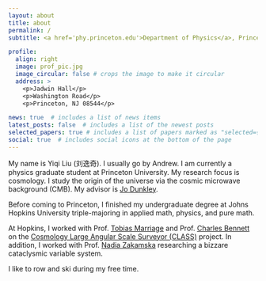```yaml
---
layout: about
title: about
permalink: /
subtitle: <a href='phy.princeton.edu'>Department of Physics</a>, Princeton University

profile:
  align: right
  image: prof_pic.jpg
  image_circular: false # crops the image to make it circular
  address: >
    <p>Jadwin Hall</p>
    <p>Washington Road</p>
    <p>Princeton, NJ 08544</p>

news: true  # includes a list of news items
latest_posts: false  # includes a list of the newest posts
selected_papers: true # includes a list of papers marked as "selected={true}"
social: true  # includes social icons at the bottom of the page
---
```


My name is Yiqi Liu (刘逸奇). I usually go by Andrew. I am currently a physics graduate student at Princeton University. My research focus is cosmology. I study the origin of the universe via the cosmic microwave background (CMB). My advisor is [Jo Dunkley](https://www.jodunkley.com/).

Before coming to Princeton, I finished my undergraduate degree at Johns Hopkins University triple-majoring in applied math, physics, and pure math.

At Hopkins, I worked with Prof. [Tobias Marriage](https://physics-astronomy.jhu.edu/directory/tobias-marriage/) and Prof. [Charles Bennett](https://physics-astronomy.jhu.edu/directory/charles-l-bennett/) on the [Cosmology Large Angular Scale Surveyor (CLASS)](https://sites.krieger.jhu.edu/class/) project. In addition, I worked with Prof. [Nadia Zakamska](http://zakamska.johnshopkins.edu/) researching a bizzare cataclysmic variable system.

I like to row and ski during my free time.

<!-- Write your biography here. Tell the world about yourself. Link to your favorite [subreddit](http://reddit.com). You can put a picture in, too. The code is already in, just name your picture `prof_pic.jpg` and put it in the `img/` folder.

Put your address / P.O. box / other info right below your picture. You can also disable any of these elements by editing `profile` property of the YAML header of your `_pages/about.md`. Edit `_bibliography/papers.bib` and Jekyll will render your [publications page](/al-folio/publications/) automatically.

Link to your social media connections, too. This theme is set up to use [Font Awesome icons](http://fortawesome.github.io/Font-Awesome/) and [Academicons](https://jpswalsh.github.io/academicons/), like the ones below. Add your Facebook, Twitter, LinkedIn, Google Scholar, or just disable all of them. -->
